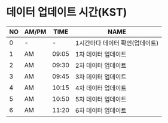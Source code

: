 
# 데이터 업데이트 시간(KST)

|NO|AM/PM|TIME|NAME|
|--|--|--|--|
|0|-|-|1시간마다 데이터 확인(업데이트)|
|1|AM|09:05|1차 데이터 업데이트|
|2|AM|09:30|2차 데이터 업데이트|
|3|AM|09:45|3차 데이터 업데이트|
|4|AM|10:15|4차 데이터 업데이트|
|5|AM|10:50|5차 데이터 업데이트|
|6|AM|11:20|6차 데이터 업데이트|

